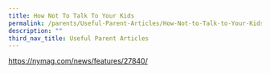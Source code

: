 ```yaml
---
title: How Not To Talk To Your Kids
permalink: /parents/Useful-Parent-Articles/How-Not-to-Talk-to-Your-Kids/
description: ""
third_nav_title: Useful Parent Articles
---
```

https://nymag.com/news/features/27840/